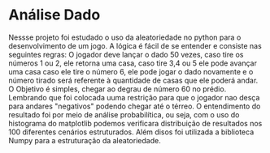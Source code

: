 # Análise Dado
Nessse projeto foi estudado o uso da aleatoriedade no python para o desenvolvimento de um jogo. 
A lógica é fácil de se entender e consiste nas seguintes regras: 
O jogador deve lançar o dado 50 vezes, caso tire os números 1 ou 2, ele retorna uma casa, caso tire 3,4 ou 5 ele pode avançar uma casa
caso ele tire o número 6, ele pode jogar o dado novamente e o número tirado será referente à quantidade de casas que ele poderá andar.
O Objetivo é simples, chegar ao degrau de número 60 no prédio. 
Lembrando que foi colocada uuma restrição para que o jogador nao desça para andares "negativos" podendo chegar até o térreo. 
O entendimento do resultado foi por meio de análise probabilítica, ou seja, com o uso do histograma do matplotlib podemos verificara distribuição
de resultados nos 100 diferentes cenários estruturados. 
Além disos foi utilizada a biblioteca Numpy para a estruturação da aleatoriedade.
